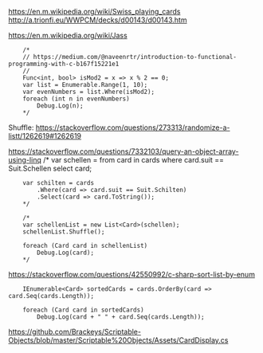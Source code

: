 https://en.m.wikipedia.org/wiki/Swiss_playing_cards
http://a.trionfi.eu/WWPCM/decks/d00143/d00143.htm

https://en.m.wikipedia.org/wiki/Jass


        /*
        // https://medium.com/@naveenrtr/introduction-to-functional-programming-with-c-b167f15221e1
        //
        Func<int, bool> isMod2 = x => x % 2 == 0;
        var list = Enumerable.Range(1, 10);
        var evenNumbers = list.Where(isMod2);
        foreach (int n in evenNumbers)
            Debug.Log(n);
        */

Shuffle: https://stackoverflow.com/questions/273313/randomize-a-listt/1262619#1262619

https://stackoverflow.com/questions/7332103/query-an-object-array-using-linq
        /*
        var schellen = from card in cards where card.suit == Suit.Schellen select card;

        var schilten = cards
            .Where(card => card.suit == Suit.Schilten)
            .Select(card => card.ToString());
        */

        /*
        var schellenList = new List<Card>(schellen);
        schellenList.Shuffle();

        foreach (Card card in schellenList)
            Debug.Log(card);
        */

https://stackoverflow.com/questions/42550992/c-sharp-sort-list-by-enum

        IEnumerable<Card> sortedCards = cards.OrderBy(card => card.Seq(cards.Length));

        foreach (Card card in sortedCards)
            Debug.Log(card + " " + card.Seq(cards.Length));

https://github.com/Brackeys/Scriptable-Objects/blob/master/Scriptable%20Objects/Assets/CardDisplay.cs

